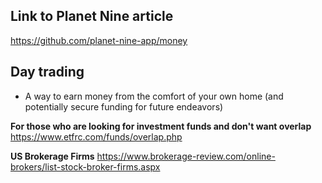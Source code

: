 ## Link to Planet Nine article
https://github.com/planet-nine-app/money

## Day trading
- A way to earn money from the comfort of your own home (and potentially secure funding for future endeavors)

**For those who are looking for investment funds and don't want overlap**
https://www.etfrc.com/funds/overlap.php

**US Brokerage Firms**
https://www.brokerage-review.com/online-brokers/list-stock-broker-firms.aspx
